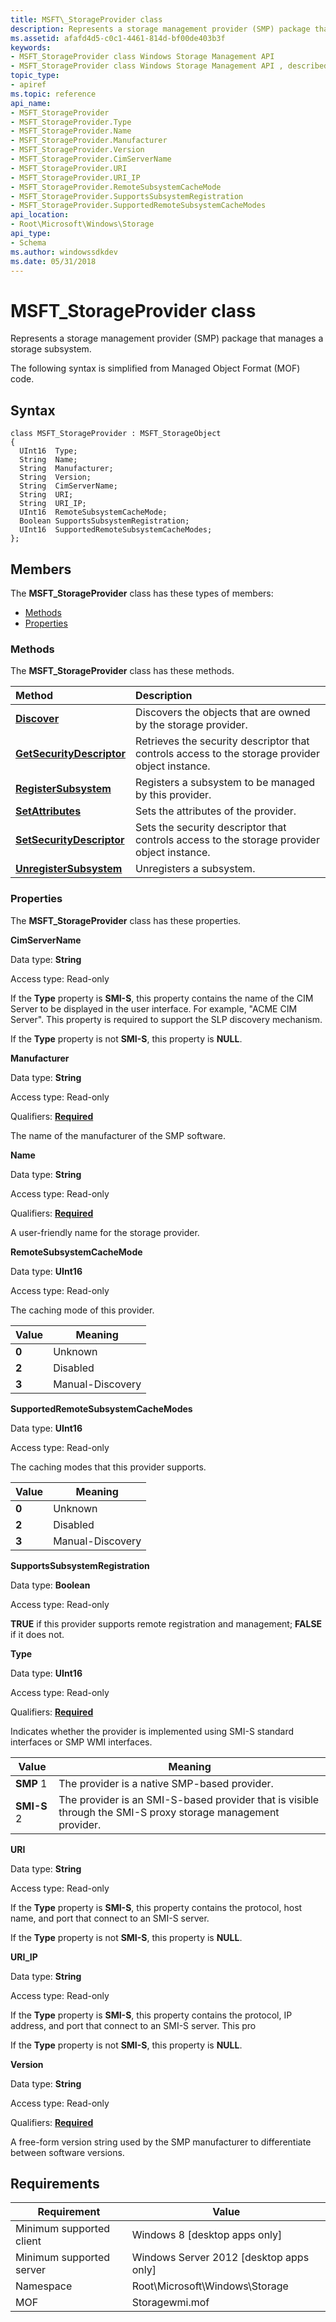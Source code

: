 ```yaml
---
title: MSFT\_StorageProvider class
description: Represents a storage management provider (SMP) package that manages a storage subsystem.
ms.assetid: afafd4d5-c0c1-4461-814d-bf00de403b3f
keywords:
- MSFT_StorageProvider class Windows Storage Management API
- MSFT_StorageProvider class Windows Storage Management API , described
topic_type:
- apiref
ms.topic: reference
api_name:
- MSFT_StorageProvider
- MSFT_StorageProvider.Type
- MSFT_StorageProvider.Name
- MSFT_StorageProvider.Manufacturer
- MSFT_StorageProvider.Version
- MSFT_StorageProvider.CimServerName
- MSFT_StorageProvider.URI
- MSFT_StorageProvider.URI_IP
- MSFT_StorageProvider.RemoteSubsystemCacheMode
- MSFT_StorageProvider.SupportsSubsystemRegistration
- MSFT_StorageProvider.SupportedRemoteSubsystemCacheModes
api_location:
- Root\Microsoft\Windows\Storage
api_type:
- Schema
ms.author: windowssdkdev
ms.date: 05/31/2018
---
```


# MSFT\_StorageProvider class

Represents a storage management provider (SMP) package that manages a storage subsystem.

The following syntax is simplified from Managed Object Format (MOF) code.

## Syntax

``` syntax
class MSFT_StorageProvider : MSFT_StorageObject
{
  UInt16  Type;
  String  Name;
  String  Manufacturer;
  String  Version;
  String  CimServerName;
  String  URI;
  String  URI_IP;
  UInt16  RemoteSubsystemCacheMode;
  Boolean SupportsSubsystemRegistration;
  UInt16  SupportedRemoteSubsystemCacheModes;
};
```

## Members

The **MSFT\_StorageProvider** class has these types of members:

-   [Methods](#methods)
-   [Properties](#properties)

### Methods

The **MSFT\_StorageProvider** class has these methods.



| Method                                                                      | Description                                                                                                |
|:----------------------------------------------------------------------------|:-----------------------------------------------------------------------------------------------------------|
| [**Discover**](discover-msft-storageprovider.md)                           | Discovers the objects that are owned by the storage provider.                                   |
| [**GetSecurityDescriptor**](msft-storageprovider-getsecuritydescriptor.md) | Retrieves the security descriptor that controls access to the storage provider object instance. |
| [**RegisterSubsystem**](msft-storageprovider-registersubsystem.md)         | Registers a subsystem to be managed by this provider.                                           |
| [**SetAttributes**](msft-storageprovider-setattributes.md)                 | Sets the attributes of the provider.                                                            |
| [**SetSecurityDescriptor**](setsecuritydescriptor-msft-storageprovider.md) | Sets the security descriptor that controls access to the storage provider object instance.      |
| [**UnregisterSubsystem**](msft-storageprovider-unregistersubsystem.md)     | Unregisters a subsystem.                                                                        |



 

### Properties

The **MSFT\_StorageProvider** class has these properties.

 

**CimServerName**
   

Data type: **String**
 

Access type: Read-only
 

If the **Type** property is **SMI-S**, this property contains the name of the CIM Server to be displayed in the user interface. For example, "ACME CIM Server". This property is required to support the SLP discovery mechanism.

If the **Type** property is not **SMI-S**, this property is **NULL**.

 

**Manufacturer**
   

Data type: **String**
 

Access type: Read-only
 

Qualifiers: [**Required**](/windows/win32/wmisdk/standard-qualifiers)
 

The name of the manufacturer of the SMP software.

 

**Name**
   

Data type: **String**
 

Access type: Read-only
 

Qualifiers: [**Required**](/windows/win32/wmisdk/standard-qualifiers)
 

A user-friendly name for the storage provider.

 

**RemoteSubsystemCacheMode**
   

Data type: **UInt16**
 

Access type: Read-only
 

The caching mode of this provider.



| Value                                                                                                | Meaning                     |
|------------------------------------------------------------------------------------------------------|-----------------------------|
| <span id="0"></span> **0**  | Unknown          |
| <span id="2"></span> **2**  | Disabled         |
| <span id="3"></span> **3**  | Manual-Discovery |



 

 

**SupportedRemoteSubsystemCacheModes**
   

Data type: **UInt16**
 

Access type: Read-only
 

The caching modes that this provider supports.



| Value                                                                                                | Meaning                     |
|------------------------------------------------------------------------------------------------------|-----------------------------|
| <span id="0"></span> **0**  | Unknown          |
| <span id="2"></span> **2**  | Disabled         |
| <span id="3"></span> **3**  | Manual-Discovery |



 

 

**SupportsSubsystemRegistration**
   

Data type: **Boolean**
 

Access type: Read-only
 

**TRUE** if this provider supports remote registration and management; **FALSE** if it does not.

 

**Type**
   

Data type: **UInt16**
 

Access type: Read-only
 

Qualifiers: [**Required**](/windows/win32/wmisdk/standard-qualifiers)
 

Indicates whether the provider is implemented using SMI-S standard interfaces or SMP WMI interfaces.



| Value                                                                                                                                                                                        | Meaning                                                                                                                 |
|----------------------------------------------------------------------------------------------------------------------------------------------------------------------------------------------|-------------------------------------------------------------------------------------------------------------------------|
| <span id="SMP"></span><span id="smp"></span> **SMP** 1         | The provider is a native SMP-based provider.                                                                 |
| <span id="SMI-S"></span><span id="smi-s"></span> **SMI-S** 2   | The provider is an SMI-S-based provider that is visible through the SMI-S proxy storage management provider. |



 

 

**URI**
   

Data type: **String**
 

Access type: Read-only
 

If the **Type** property is **SMI-S**, this property contains the protocol, host name, and port that connect to an SMI-S server.

If the **Type** property is not **SMI-S**, this property is **NULL**.

 

**URI\_IP**
   

Data type: **String**
 

Access type: Read-only
 

If the **Type** property is **SMI-S**, this property contains the protocol, IP address, and port that connect to an SMI-S server. This pro

If the **Type** property is not **SMI-S**, this property is **NULL**.

 

**Version**
   

Data type: **String**
 

Access type: Read-only
 

Qualifiers: [**Required**](/windows/win32/wmisdk/standard-qualifiers)
 

A free-form version string used by the SMP manufacturer to differentiate between software versions.

 

## Requirements



| Requirement | Value |
|-------------------------------------|-------------------------------------------------------------------------------------------|
| Minimum supported client | Windows 8 \[desktop apps only\]                                                |
| Minimum supported server | Windows Server 2012 \[desktop apps only\]                                      |
| Namespace                | Root\\Microsoft\\Windows\\Storage                                              |
| MOF                      |  Storagewmi.mof  |



 

